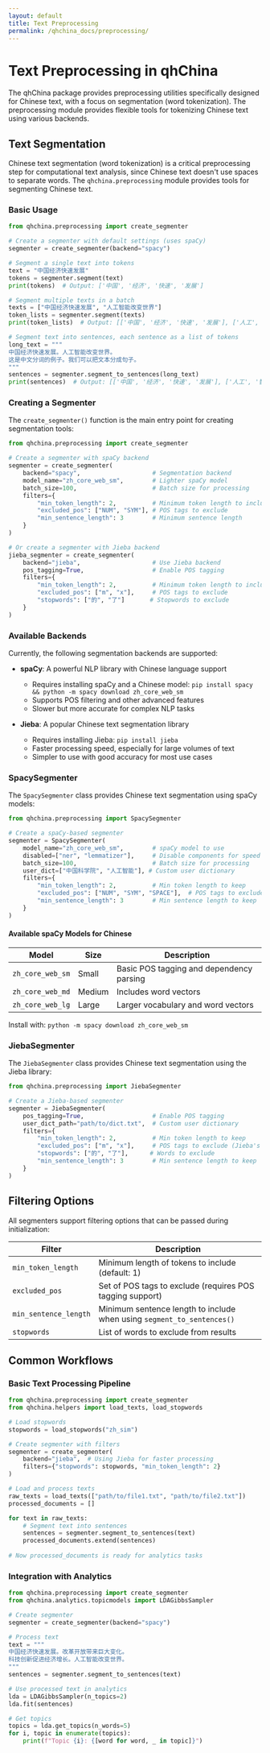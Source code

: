 ```yaml
---
layout: default
title: Text Preprocessing
permalink: /qhchina_docs/preprocessing/
---
```


# Text Preprocessing in qhChina

The qhChina package provides preprocessing utilities specifically designed for Chinese text, with a focus on segmentation (word tokenization). The preprocessing module provides flexible tools for tokenizing Chinese text using various backends.

## Text Segmentation

Chinese text segmentation (word tokenization) is a critical preprocessing step for computational text analysis, since Chinese text doesn't use spaces to separate words. The `qhchina.preprocessing` module provides tools for segmenting Chinese text.

### Basic Usage

```python
from qhchina.preprocessing import create_segmenter

# Create a segmenter with default settings (uses spaCy)
segmenter = create_segmenter(backend="spacy")

# Segment a single text into tokens
text = "中国经济快速发展"
tokens = segmenter.segment(text)
print(tokens)  # Output: ['中国', '经济', '快速', '发展']

# Segment multiple texts in a batch
texts = ["中国经济快速发展", "人工智能改变世界"]
token_lists = segmenter.segment(texts)
print(token_lists)  # Output: [['中国', '经济', '快速', '发展'], ['人工', '智能', '改变', '世界']]

# Segment text into sentences, each sentence as a list of tokens
long_text = """
中国经济快速发展。人工智能改变世界。
这是中文分词的例子。我们可以把文本分成句子。
"""
sentences = segmenter.segment_to_sentences(long_text)
print(sentences)  # Output: [['中国', '经济', '快速', '发展'], ['人工', '智能', '改变', '世界'], ...]
```

### Creating a Segmenter

The `create_segmenter()` function is the main entry point for creating segmentation tools:

```python
from qhchina.preprocessing import create_segmenter

# Create a segmenter with spaCy backend
segmenter = create_segmenter(
    backend="spacy",                    # Segmentation backend
    model_name="zh_core_web_sm",        # Lighter spaCy model
    batch_size=100,                     # Batch size for processing
    filters={
        "min_token_length": 2,          # Minimum token length to include
        "excluded_pos": ["NUM", "SYM"], # POS tags to exclude
        "min_sentence_length": 3        # Minimum sentence length
    }
)

# Or create a segmenter with Jieba backend
jieba_segmenter = create_segmenter(
    backend="jieba",                    # Use Jieba backend
    pos_tagging=True,                   # Enable POS tagging
    filters={
        "min_token_length": 2,          # Minimum token length to include
        "excluded_pos": ["m", "x"],     # POS tags to exclude
        "stopwords": ["的", "了"]       # Stopwords to exclude
    }
)
```

### Available Backends

Currently, the following segmentation backends are supported:

- **spaCy**: A powerful NLP library with Chinese language support
  - Requires installing spaCy and a Chinese model: `pip install spacy && python -m spacy download zh_core_web_sm`
  - Supports POS filtering and other advanced features
  - Slower but more accurate for complex NLP tasks

- **Jieba**: A popular Chinese text segmentation library
  - Requires installing Jieba: `pip install jieba`
  - Faster processing speed, especially for large volumes of text
  - Simpler to use with good accuracy for most use cases

### SpacySegmenter

The `SpacySegmenter` class provides Chinese text segmentation using spaCy models:

```python
from qhchina.preprocessing import SpacySegmenter

# Create a spaCy-based segmenter
segmenter = SpacySegmenter(
    model_name="zh_core_web_sm",        # spaCy model to use
    disabled=["ner", "lemmatizer"],     # Disable components for speed
    batch_size=100,                     # Batch size for processing
    user_dict=["中国科学院", "人工智能"], # Custom user dictionary
    filters={
        "min_token_length": 2,          # Min token length to keep
        "excluded_pos": ["NUM", "SYM", "SPACE"],  # POS tags to exclude
        "min_sentence_length": 3        # Min sentence length to keep
    }
)
```

#### Available spaCy Models for Chinese

| Model | Size | Description |
|-------|------|-------------|
| `zh_core_web_sm` | Small | Basic POS tagging and dependency parsing |
| `zh_core_web_md` | Medium | Includes word vectors |
| `zh_core_web_lg` | Large | Larger vocabulary and word vectors |

Install with: `python -m spacy download zh_core_web_sm`

### JiebaSegmenter

The `JiebaSegmenter` class provides Chinese text segmentation using the Jieba library:

```python
from qhchina.preprocessing import JiebaSegmenter

# Create a Jieba-based segmenter
segmenter = JiebaSegmenter(
    pos_tagging=True,                   # Enable POS tagging
    user_dict_path="path/to/dict.txt",  # Custom user dictionary
    filters={
        "min_token_length": 2,          # Min token length to keep
        "excluded_pos": ["m", "x"],     # POS tags to exclude (Jieba's POS tags)
        "stopwords": ["的", "了"],      # Words to exclude
        "min_sentence_length": 3        # Min sentence length to keep
    }
)
```

## Filtering Options

All segmenters support filtering options that can be passed during initialization:

| Filter | Description |
|--------|-------------|
| `min_token_length` | Minimum length of tokens to include (default: 1) |
| `excluded_pos` | Set of POS tags to exclude (requires POS tagging support) |
| `min_sentence_length` | Minimum sentence length to include when using `segment_to_sentences()` |
| `stopwords` | List of words to exclude from results |

## Common Workflows

### Basic Text Processing Pipeline

```python
from qhchina.preprocessing import create_segmenter
from qhchina.helpers import load_texts, load_stopwords

# Load stopwords
stopwords = load_stopwords("zh_sim")

# Create segmenter with filters
segmenter = create_segmenter(
    backend="jieba",  # Using Jieba for faster processing
    filters={"stopwords": stopwords, "min_token_length": 2}
)

# Load and process texts
raw_texts = load_texts(["path/to/file1.txt", "path/to/file2.txt"])
processed_documents = []

for text in raw_texts:
    # Segment text into sentences
    sentences = segmenter.segment_to_sentences(text)
    processed_documents.extend(sentences)
    
# Now processed_documents is ready for analytics tasks
```

### Integration with Analytics

```python
from qhchina.preprocessing import create_segmenter
from qhchina.analytics.topicmodels import LDAGibbsSampler

# Create segmenter
segmenter = create_segmenter(backend="spacy")

# Process text
text = """
中国经济快速发展。改革开放带来巨大变化。
科技创新促进经济增长。人工智能改变世界。
"""
sentences = segmenter.segment_to_sentences(text)

# Use processed text in analytics
lda = LDAGibbsSampler(n_topics=2)
lda.fit(sentences)

# Get topics
topics = lda.get_topics(n_words=5)
for i, topic in enumerate(topics):
    print(f"Topic {i}: {[word for word, _ in topic]}")
```